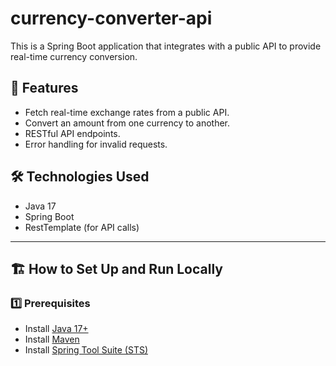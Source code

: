 # currency-converter-api

This is a Spring Boot application that integrates with a public API to provide real-time currency conversion.

## 🚀 Features
- Fetch real-time exchange rates from a public API.
- Convert an amount from one currency to another.
- RESTful API endpoints.
- Error handling for invalid requests.


## 🛠️ Technologies Used
- Java 17
- Spring Boot
- RestTemplate (for API calls)


---

## 🏗️ How to Set Up and Run Locally

### **1️⃣ Prerequisites**
- Install [Java 17+](https://adoptopenjdk.net/)
- Install [Maven](https://maven.apache.org/)
- Install [Spring Tool Suite (STS)](https://spring.io/tools)
